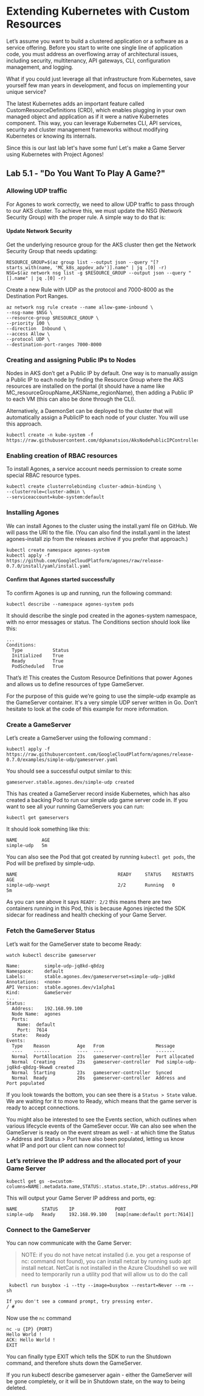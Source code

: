 # Extending Kubernetes with Custom Resources

Let’s assume you want to build a clustered application or a software as a service offering. Before you start to write one single line of application code, you must address an overflowing array of architectural issues, including security, multitenancy, API gateways, CLI, configuration management, and logging.

What if you could just leverage all that infrastructure from Kubernetes, save yourself few man years in development, and focus on implementing your unique service?

The latest Kubernetes adds an important feature called CustomResourceDefinitions (CRD), which enables plugging in your own managed object and application as if it were a native Kubernetes component. This way, you can leverage Kubernetes CLI, API services, security and cluster management frameworks without modifying Kubernetes or knowing its internals.

Since this is our last lab let's have some fun! Let's make a Game Server using Kubernetes with Project Agones!

## Lab 5.1 - "Do You Want To Play A Game?"

### Allowing UDP traffic
For Agones to work correctly, we need to allow UDP traffic to pass through to our AKS cluster. To achieve this, we must update the NSG (Network Security Group) with the proper rule. A simple way to do that is:

#### Update Network Security
Get the underlying resource group for the AKS cluster then get the Network Security Group that needs updating:

```console
RESOURCE_GROUP=$(az group list --output json --query "[?starts_with(name, 'MC_k8s_appdev_adv')].name" | jq .[0] -r)
NSG=$(az network nsg list -g $RESOURCE_GROUP --output json --query "[].name" | jq .[0] -r)
```

Create a new Rule with UDP as the protocol and 7000-8000 as the Destination Port Ranges. 

```console
az network nsg rule create --name allow-game-inbound \
--nsg-name $NSG \
--resource-group $RESOURCE_GROUP \
--priority 100 \
--direction  Inbound \
--access Allow \
--protocol UDP \
--destination-port-ranges 7000-8000
```

### Creating and assigning Public IPs to Nodes
Nodes in AKS don’t get a Public IP by default. One way is to manually assign a Public IP to each node by finding the Resource Group where the AKS resources are installed on the portal (it should have a name like MC_resourceGroupName_AKSName_regionName), then adding a Public IP to each VM (this can also be done through the CLI). 

Alternatively, a DaemonSet can be deployed to the cluster that will automatically assign a PublicIP to each node of your cluster. You will use this approach.

```console
kubectl create -n kube-system -f https://raw.githubusercontent.com/dgkanatsios/AksNodePublicIPController/master/deploy.yaml
```

### Enabling creation of RBAC resources
To install Agones, a service account needs permission to create some special RBAC resource types.

```console
kubectl create clusterrolebinding cluster-admin-binding \
--clusterrole=cluster-admin \
--serviceaccount=kube-system:default
```

### Installing Agones
We can install Agones to the cluster using the install.yaml file on GitHub. We will pass the URI to the file. (You can also find the install.yaml in the latest agones-install zip from the releases archive if you prefer that approach.)

```console
kubectl create namespace agones-system
kubectl apply -f https://github.com/GoogleCloudPlatform/agones/raw/release-0.7.0/install/yaml/install.yaml
```

#### Confirm that Agones started successfully
To confirm Agones is up and running, run the following command:

```console
kubectl describe --namespace agones-system pods
```

It should describe the single pod created in the agones-system namespace, with no error messages or status. The Conditions section should look like this:

```output
...
Conditions:
  Type           Status
  Initialized    True
  Ready          True
  PodScheduled   True
```

That’s it! This creates the Custom Resource Definitions that power Agones and allows us to define resources of type GameServer.

For the purpose of this guide we’re going to use the simple-udp example as the GameServer container. It's a very simple UDP server written in Go. Don’t hesitate to look at the code of this example for more information.

### Create a GameServer
Let’s create a GameServer using the following command :

```console
kubectl apply -f https://raw.githubusercontent.com/GoogleCloudPlatform/agones/release-0.7.0/examples/simple-udp/gameserver.yaml
```

You should see a successful output similar to this:

```console
gameserver.stable.agones.dev/simple-udp created
```

This has created a GameServer record inside Kubernetes, which has also created a backing Pod to run our simple udp game server code in. If you want to see all your running GameServers you can run:

```console
kubectl get gameservers
```

It should look something like this:

```console
NAME         AGE
simple-udp   5m
```

You can also see the Pod that got created by running `kubectl get pods`, the Pod will be prefixed by simple-udp.

```console
NAME                                     READY     STATUS    RESTARTS   AGE
simple-udp-vwxpt                         2/2       Running   0          5m
```

As you can see above it says `READY: 2/2` this means there are two containers running in this Pod, this is because Agones injected the SDK sidecar for readiness and health checking of your Game Server.


### Fetch the GameServer Status
Let’s wait for the GameServer state to become Ready:

```console
watch kubectl describe gameserver
```
```output
Name:         simple-udp-jq8kd-q8dzg
Namespace:    default
Labels:       stable.agones.dev/gameserverset=simple-udp-jq8kd
Annotations:  <none>
API Version:  stable.agones.dev/v1alpha1
Kind:         GameServer
...
Status:
  Address:    192.168.99.100
  Node Name:  agones
  Ports:
    Name:  default
    Port:  7614
  State:   Ready
Events:
  Type    Reason          Age   From                   Message
  ----    ------          ----  ----                   -------
  Normal  PortAllocation  23s   gameserver-controller  Port allocated
  Normal  Creating        23s   gameserver-controller  Pod simple-udp-jq8kd-q8dzg-9kww8 created
  Normal  Starting        23s   gameserver-controller  Synced
  Normal  Ready           20s   gameserver-controller  Address and Port populated
```

If you look towards the bottom, you can see there is a `Status > State` value. We are waiting for it to move to Ready, which means that the game server is ready to accept connections.

You might also be interested to see the Events section, which outlines when various lifecycle events of the GameSever occur. We can also see when the GameServer is ready on the event stream as well - at which time the Status > Address and Status > Port have also been populated, letting us know what IP and port our client can now connect to!

### Let’s retrieve the IP address and the allocated port of your Game Server

```console
kubectl get gs -o=custom-columns=NAME:.metadata.name,STATUS:.status.state,IP:.status.address,PORT:.status.ports
```

This will output your Game Server IP address and ports, eg:

```console
NAME         STATUS    IP               PORT
simple-udp   Ready     192.168.99.100   [map[name:default port:7614]]
```

### Connect to the GameServer

You can now communicate with the Game Server:

> NOTE: if you do not have netcat installed (i.e. you get a response of nc: command not found), you can install netcat by running sudo apt install netcat. 
NetCat is not installed in the Azure Cloudshell so we will need to temporarily run a utility pod that will allow us to do the call

```console
 kubectl run busybox -i --tty --image=busybox --restart=Never --rm -- sh
 ```
 ```output
 If you don't see a command prompt, try pressing enter.
/ #
```

 Now use the `nc` command 
```console
nc -u {IP} {PORT}
Hello World !
ACK: Hello World !
EXIT
```

You can finally type EXIT which tells the SDK to run the Shutdown command, and therefore shuts down the GameServer.

If you run kubectl describe gameserver again - either the GameServer will be gone completely, or it will be in Shutdown state, on the way to being deleted.





